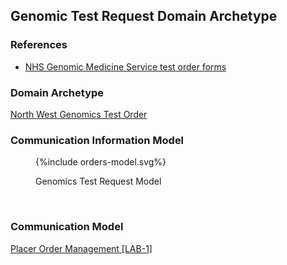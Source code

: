 
## Genomic Test Request Domain Archetype

### References

- [NHS Genomic Medicine Service test order forms](https://www.england.nhs.uk/publication/nhs-genomic-medicine-service-test-order-forms/)

### Domain Archetype

[North West Genomics Test Order](Questionnaire-GenomicTestOrder.html)

### Communication Information Model

<figure>
{%include orders-model.svg%}
<p id="fX.X.X.X-X" class="figureTitle">Genomics Test Request Model</p>
</figure>
<br clear="all">

### Communication Model

[Placer Order Management [LAB-1]](LAB-1.html)
